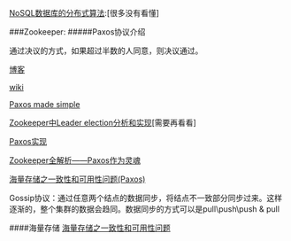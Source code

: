 [NoSQL数据库的分布式算法](http://my.oschina.net/juliashine/blog/88173):[很多没有看懂]







###Zookeeper:
#####Paxos协议介绍

通过决议的方式，如果超过半数的人同意，则决议通过。

[博客](http://www.spnguru.com/2010/08/zookeeper%E5%85%A8%E8%A7%A3%E6%9E%90%E2%80%94%E2%80%94paxos%E7%9A%84%E7%81%B5%E9%AD%82/)

[wiki](http://zh.wikipedia.org/zh-cn/Paxos%E7%AE%97%E6%B3%95)

[Paxos made simple](http://blog.csdn.net/sparkliang/article/details/5740882)


[Zookeeper中Leader election分析和实现](http://maoyidao.iteye.com/blog/1119412)[需要再看看]

[Paxos实现](http://rdc.taobao.com/blog/cs/?p=162)

[Zookeeper全解析——Paxos作为灵魂](http://www.spnguru.com/2010/08/zookeeper%E5%85%A8%E8%A7%A3%E6%9E%90%E2%80%94%E2%80%94paxos%E7%9A%84%E7%81%B5%E9%AD%82/)

[海量存储之一致性和可用性问题(Paxos)](http://rdc.taobao.com/team/jm/archives/2545)


Gossip协议：通过任意两个结点的数据同步，将结点不一致部分同步过来。这样逐渐的，整个集群的数据会趋同。数据同步的方式可以是pull\push\push & pull

####海量存储
[海量存储之一致性和可用性问题](http://rdc.taobao.com/team/jm/archives/2541)






